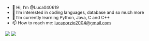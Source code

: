 - 👋 Hi, I’m @Luca040619
- 👀 I’m interested in coding languages, database and so much more
- 🌱 I’m currently learning Python, Java, C and C++
- 📫 How to reach me: lucaporzio2004@gmail.com

<img src="https://github-readme-stats.vercel.app/api?username=Luca040619&show_icons=true&bg_color=DEG,8A2387,E94057,F27121&title_color=FFF&text_color=FFF&icon_color=FFF" />
<img src="https://github-readme-stats.vercel.app/api/top-langs/?username=Luca040619&layout=compact&card_width=445&bg_color=DEG,8A2387,E94057,F27121&title_color=FFF&text_color=FFF&icon_color=FFF"/>
<!---
Luca040619/Luca040619 is a ✨ special ✨ repository because its `README.md` (this file) appears on your GitHub profile.
You can click the Preview link to take a look at your changes.
--->
